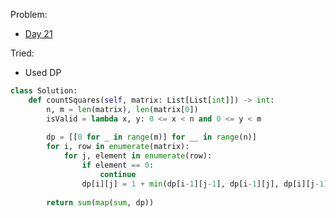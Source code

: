 Problem: 
   - [Day 21](https://leetcode.com/explore/challenge/card/may-leetcoding-challenge/536/week-3-may-15th-may-21st/3336/)

Tried: 
   - Used DP

```python
class Solution:
    def countSquares(self, matrix: List[List[int]]) -> int:
        n, m = len(matrix), len(matrix[0])
        isValid = lambda x, y: 0 <= x < n and 0 <= y < m
        
        dp = [[0 for _ in range(m)] for __ in range(n)]
        for i, row in enumerate(matrix):
            for j, element in enumerate(row):
                if element == 0:
                    continue
                dp[i][j] = 1 + min(dp[i-1][j-1], dp[i-1][j], dp[i][j-1])
        
        return sum(map(sum, dp))
```